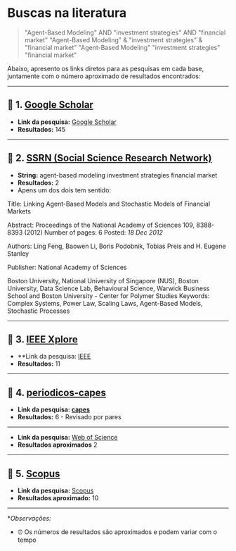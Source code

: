 # Buscas na literatura

> "Agent-Based Modeling" AND "investment strategies" AND "financial market"
> "Agent-Based Modeling" & "investment strategies" & "financial market"
> "Agent-Based Modeling" "investment strategies" "financial market"

Abaixo, apresento os links diretos para as pesquisas em cada base, juntamente com o número aproximado de resultados encontrados:

---

## 🔎 **1. [Google Scholar](ttps://scholar.google.com/)**

- **Link da pesquisa:** [Google Scholar](https://scholar.google.com/scholar?q="Agent-Based+Modeling"+AND+"investment+strategies"+AND+"financial+market"&hl=pt-BR&as_sdt=0%2C5&as_ylo=2020&as_yhi=2025)
- **Resultados:** 145

---

## 🔎 **2. [SSRN (Social Science Research Network)](https://papers.ssrn.com/sol3/DisplayAbstractSearch.cfm)**

- **String:** agent-based modeling investment strategies financial market
- **Resultados:** 2
- Apens um dos dois tem sentido:

Title:
Linking Agent-Based Models and Stochastic Models of Financial Markets

Abstract:
Proceedings of the National Academy of Sciences 109, 8388-8393 (2012)
Number of pages: 6 Posted: *18 Dec 2012*

Authors:
Ling Feng, Baowen Li, Boris Podobnik, Tobias Preis and H. Eugene Stanley

Publisher:
National Academy of Sciences

Boston University, National University of Singapore (NUS), Boston University, Data Science Lab, Behavioural Science, Warwick Business School and Boston University - Center for Polymer Studies
Keywords: Complex Systems, Power Law, Scaling Laws, Agent-Based Models, Stochastic Processes

---

## 🔎 **3. [IEEE Xplore](https://ieeexplore.ieee.org/Xplore/home.jsp)**

- **Link da pesquisa: [IEEE](https://ieeexplore.ieee.org/search/searchresult.jsp?action=search&newsearch=true&matchBoolean=true&queryText=("All%20Metadata":Agent-Based%20Modeling)%20AND%20("All%20Metadata":investment%20strategies)%20AND%20("All%20Metadata":financial%20market)&ranges=2020_2025_Year)
- **Resultados:** 11

---

## 🔎 **4. [periodicos-capes](https://www-periodicos-capes-gov-br)**

- **Link da pesquisa: [capes](https://www-periodicos-capes-gov-br.ez29.periodicos.capes.gov.br/index.php/acervo/buscador.html?task=detalhes&source=all&id=CAP04202)**
- **Resultados:** 6 - Revisado por pares

---

- **Link da pesquisa:** [Web of Science](https://www-webofscience-com.ez29.periodicos.capes.gov.br/wos/alldb/summary/664d1b9c-31f3-4510-baee-04da767055eb-015cad59f2/relevance/1)
- **Resultados aproximados** 2

---

## 🔎 **5. [Scopus](www-scopus-com.ez29.periodicos.capes.gov.br/search/form.uri?display=basic)**

- **Link da pesquisa:** [Scopus](https://www-scopus-com.ez29.periodicos.capes.gov.br/results/results.uri?st1="agent-based+modeling"+AND+"investment+strategies"+AND+"financial+market"&st2=&s=TITLE-ABS-KEY%28"agent-based+modeling"+AND+"investment+strategies"+AND+"financial+market"%29&limit=10&origin=searchbasic&sort=plf-f&src=s&sot=b&sdt=b&sessionSearchId=f93d721451486d27a4e6b4c9b81d1ba2)
- **Resultados aproximado:** 10

---

**Observações:*

- :alarm_clock: Os números de resultados são aproximados e podem variar com o tempo

